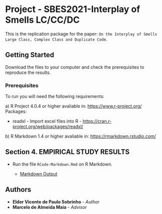 # Project - SBES2021-Interplay of Smells LC/CC/DC 

This is the replication package for the paper: `On the Interplay of Smells Large Class, Complex Class and Duplicate Code`.

## Getting Started

Download the files to your computer and check the prerequisites to reproduce the results.

### Prerequisites

To run you will need the following requirements:

a) R Project 4.0.4 or higher avaliable in: https://www.r-project.org/ Packages:

* readxl - Import excel files into R - https://cran.r-project.org/web/packages/readxl/

b) R Markdown 1.4 or higher avaliable in: https://rmarkdown.rstudio.com/


## Section 4. EMPIRICAL STUDY RESULTS

* Run the file `RCode-Markdown.Rmd` on R Markdown.

	* [Markdown Output](https://eldereng.github.io/SBES2021-InterplaySmells/RCode-Markdown-Output.html)


## Authors

* **Elder Vicente de Paulo Sobrinho** - *Author* 
* **Marcelo de Almeida Maia** - *Advisor* 



